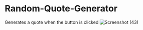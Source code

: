 # Random-Quote-Generator
Generates a quote when the button is clicked
![Screenshot (43)](https://user-images.githubusercontent.com/56164343/181766006-11953060-1410-4e97-a343-c5668d8e206b.png)
